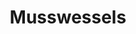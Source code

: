 ---
title: "Musswessels"
url: /leer-ostfriesland/musswessels-ubbo-emmius-strasse/
shop: Bäckerei
---